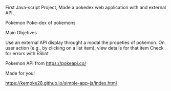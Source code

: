 
First Java-script Project, Made a pokedex web application with and external API.

Pokemon Poke-dex of pokemons 

Main Objetives

Use an external API
display throught a modal the propeties of pokemon.
On user action (e.g., by clicking on a list item), view details for that item
Check for errors with ESlint

Pokemon API from https://pokeapi.co/

Made for you!

https://kempke28.github.io/simple-app-js/index.html

